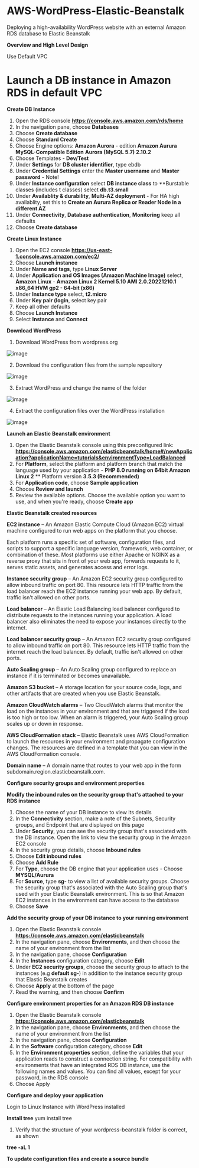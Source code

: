 # AWS-WordPress-Elastic-Beanstalk

Deploying a high-availability WordPress website with an external Amazon RDS database to Elastic Beanstalk

**Overview and High Level Design**

Use Default VPC

# Launch a DB instance in Amazon RDS in default VPC

**Create DB Instance**

1. Open the RDS console **https://console.aws.amazon.com/rds/home**
2. In the navigation pane, choose **Databases**
3. Choose **Create database**
4. Choose **Standard Create**
5. Choose Engine options: **Amazon Aurora** - edition **Amazon Aurura MySQL-Compatible Edition** **Aurora (MySQL 5.7) 2.10.2**
6. Choose Templates - **Dev/Test**
8. Under **Settings** for **DB cluster identifier**, type ebdb
9. Under **Credential Settings** enter the **Master username** and **Master password** - Note!
10. Under **Instance configuration** select **DB instance class** to **Burstable classes (includes t classes) select **db.t3.small**
11. Under **Availablity & durability**, **Multi-AZ deployment** - For HA high availablity, set this to **Create an Aurura Replica or Reader Node in a different AZ**
12. Under **Connectivity**, **Database authentication**, **Monitoring** keep all defaults
13. Choose **Create database**

**Create Linux Instance**

1. Open the EC2 console **https://us-east-1.console.aws.amazon.com/ec2/**
2. Choose **Launch instance**
3. Under **Name and tags**, type **Linux Server**
4. Under **Application and OS Images (Amazon Machine Image)** select, **Amazon Linux** - **Amazon Linux 2 Kernel 5.10 AMI 2.0.20221210.1 x86_64 HVM gp2 - 64-bit (x86)**
5. Under **Instance type** select, **t2.micro**
6. Under **Key pair (login**, select key pair
7. Keep all other defaults
8. Choose **Launch Instance**
9. Select **Instance** and **Connect**

**Download WordPress**

1. Download WordPress from wordpress.org

![image](https://user-images.githubusercontent.com/91480603/212140151-84b9a480-af9d-496e-97e4-bcdbb8025531.png)

2. Download the configuration files from the sample repository

![image](https://user-images.githubusercontent.com/91480603/212140220-0c6157ad-3c89-4015-8585-67ce0426f5c1.png)

3. Extract WordPress and change the name of the folder

![image](https://user-images.githubusercontent.com/91480603/212140276-4775efcb-21a9-442f-9dcd-f21cec47334d.png)

4. Extract the configuration files over the WordPress installation

![image](https://user-images.githubusercontent.com/91480603/212140354-879fe60e-0e65-4f1b-a266-3d9898b5a44e.png)

**Launch an Elastic Beanstalk environment**

1. Open the Elastic Beanstalk console using this preconfigured link:
**https://console.aws.amazon.com/elasticbeanstalk/home#/newApplication?applicationName=tutorials&environmentType=LoadBalanced**
2. For **Platform**, select the platform and platform branch that match the language used by your application - **PHP 8.0 running on 64bit Amazon Linux 2** ** Platform version **3.5.3 (Recommended)**
3. For **Application code**, choose **Sample application**
4. Choose **Review and launch**
5. Review the available options. Choose the available option you want to use, and when you're ready, choose **Create app**

**Elastic Beanstalk created resources**
  
**EC2 instance** – An Amazon Elastic Compute Cloud (Amazon EC2) virtual machine configured to run web apps on the platform that you choose.

Each platform runs a specific set of software, configuration files, and scripts to support a specific language version, framework, web container, or combination of these. Most platforms use either Apache or NGINX as a reverse proxy that sits in front of your web app, forwards requests to it, serves static assets, and generates access and error logs.

**Instance security group** – An Amazon EC2 security group configured to allow inbound traffic on port 80. This resource lets HTTP traffic from the load balancer reach the EC2 instance running your web app. By default, traffic isn't allowed on other ports.

**Load balancer** – An Elastic Load Balancing load balancer configured to distribute requests to the instances running your application. A load balancer also eliminates the need to expose your instances directly to the internet.

**Load balancer security group** – An Amazon EC2 security group configured to allow inbound traffic on port 80. This resource lets HTTP traffic from the internet reach the load balancer. By default, traffic isn't allowed on other ports.

**Auto Scaling group** – An Auto Scaling group configured to replace an instance if it is terminated or becomes unavailable.

**Amazon S3 bucket** – A storage location for your source code, logs, and other artifacts that are created when you use Elastic Beanstalk.

**Amazon CloudWatch alarms** – Two CloudWatch alarms that monitor the load on the instances in your environment and that are triggered if the load is too high or too low. When an alarm is triggered, your Auto Scaling group scales up or down in response.

**AWS CloudFormation stack** – Elastic Beanstalk uses AWS CloudFormation to launch the resources in your environment and propagate configuration changes. The resources are defined in a template that you can view in the AWS CloudFormation console.

**Domain name** – A domain name that routes to your web app in the form subdomain.region.elasticbeanstalk.com.

**Configure security groups and environment properties**

**Modify the inbound rules on the security group that's attached to your RDS instance**

1. Choose the name of your DB instance to view its details
2. In the **Connectivity** section, make a note of the Subnets, Security groups, and Endpoint that are displayed on this page
3. Under **Security**, you can see the security group that's associated with the DB instance. Open the link to view the security group in the Amazon EC2 console
4. In the security group details, choose **Inbound rules**
5. Choose **Edit inbound rules**
6. Choose **Add Rule**
7. For **Type**, choose the DB engine that your application uses - Choose **MYSQL/Aurura**
8. For **Source**, type **sg-** to view a list of available security groups. Choose the security group that's associated with the Auto Scaling group that's used with your Elastic Beanstalk environment. This is so that Amazon EC2 instances in the environment can have access to the database
9. Choose **Save**

**Add the security group of your DB instance to your running environment**

1. Open the Elastic Beanstalk console **https://console.aws.amazon.com/elasticbeanstalk**
2. In the navigation pane, choose **Environments**, and then choose the name of your environment from the list
3. In the navigation pane, choose **Configuration**
4. In the **Instances** configuration category, choose **Edit**
5. Under **EC2 security groups**, choose the security group to attach to the instances (e.g **default sg-**) in addition to the instance security group that Elastic Beanstalk creates
6. Choose **Apply** at the bottom of the page
7. Read the warning, and then choose **Confirm**

**Configure environment properties for an Amazon RDS DB instance**

1. Open the Elastic Beanstalk console **https://console.aws.amazon.com/elasticbeanstalk**
2. In the navigation pane, choose **Environments**, and then choose the name of your environment from the list
3. In the navigation pane, choose **Configuration**
4. In the **Software** configuration category, choose **Edit**
5. In the **Environment properties** section, define the variables that your application reads to construct a connection string. For compatibility with environments that have an integrated RDS DB instance, use the following names and values. You can find all values, except for your password, in the RDS console
6. Choose Apply

**Configure and deploy your application**

Login to Linux Instance with WordPress installed

**Install tree**
yum install tree

1. Verify that the structure of your wordpress-beanstalk folder is correct, as shown

**tree -aL 1**

**To update configuration files and create a source bundle**





